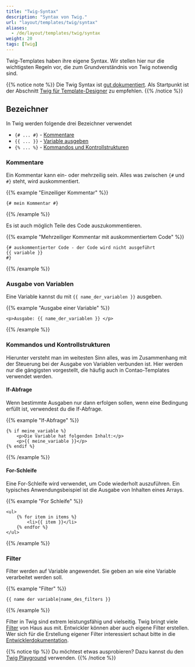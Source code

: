 ```yaml
---
title: "Twig-Syntax"
description: "Syntax von Twig."
url: "layout/templates/twig/syntax"
aliases:
  - /de/layout/templates/twig/syntax
weight: 20
tags: [Twig]
---
```


Twig-Templates haben ihre eigene Syntax. Wir stellen hier nur die wichtigsten Regeln vor, die zum Grundverständnis
von Twig notwendig sind.

{{% notice note %}}
Die Twig Syntax ist [gut dokumentiert](https://twig.symfony.com/doc/3.x/). Als Startpunkt ist der
Abschnitt [Twig für Template-Designer](https://twig.symfony.com/doc/3.x/templates.html) zu empfehlen.
{{% /notice %}}


## Bezeichner

In Twig werden folgende drei Bezeichner verwendet

* `{# ... #}` - [Kommentare](#kommentare)
* `{{ ... }}` - [Variable ausgeben](#ausgabe-von-variablen)
* `{% ... %}` - [Kommandos und Kontrollstrukturen](#kommandos-und-kontrollstrukturen)


### Kommentare

Ein Kommentar kann ein- oder mehrzeilig sein. Alles was zwischen `{#` und `#}` steht, wird auskommentiert.

{{% example "Einzeiliger Kommentar" %}}
```twig
{# mein Kommentar #}
```
{{% /example %}}

Es ist auch möglich Teile des Code auszukommentieren.

{{% example "Mehrzeiliger Kommentar mit auskommentiertem Code" %}}
```twig
{# auskommentierter Code - der Code wird nicht ausgeführt
{{ variable }}
#}
```
{{% /example %}}


### Ausgabe von Variablen

Eine Variable kannst du mit `{{ name_der_variablen }}` ausgeben.

{{% example "Ausgabe einer Variable" %}}
```twig
<p>Ausgabe: {{ name_der_variablen }} </p>
```
{{% /example %}}


### Kommandos und Kontrollstrukturen

Hierunter versteht man im weitesten Sinn alles, was im Zusammenhang mit der Steuerung bei der Ausgabe von Variablen
verbunden ist.
Hier werden nur die gängigsten vorgestellt, die häufig auch in Contao-Templates verwendet werden.


#### If-Abfrage

Wenn bestimmte Ausgaben nur dann erfolgen sollen, wenn eine Bedingung erfüllt ist, verwendest du die If-Abfrage.

{{% example "If-Abfrage" %}}
```twig
{% if meine_variable %}
    <p>Die Variable hat folgenden Inhalt:</p>
    <p>{{ meine_variable }}</p>
{% endif %}
```
{{% /example %}}


#### For-Schleife

Eine For-Schleife wird verwendet, um Code wiederholt auszuführen. Ein typisches Anwendungsbeispiel ist die
Ausgabe von Inhalten eines Arrays.

{{% example "For Schleife" %}}
```twig
<ul>
    {% for item in items %}
        <li>{{ item }}</li>
    {% endfor %}
</ul>
```
{{% /example %}}


### Filter

Filter werden auf Variable angewendet. Sie geben an wie eine Variable verarbeitet werden soll.

{{% example "Filter" %}}
```twig
{{ name der variable|name_des_filters }}
```
{{% /example %}}

Filter in Twig sind extrem leistungsfähig und vielseitig. Twig bringt viele
[Filter](https://twig.symfony.com/doc/3.x/filters/index.html) von Haus aus mit. Entwickler können aber auch eigene
Filter erstellen.  
Wer sich für die Erstellung eigener Filter interessiert schaut bitte in die
[Entwicklerdokumentation](https://docs.contao.org/dev/framework/templates/getting-started/#extending-twig).

{{% notice tip %}}
Du möchtest etwas ausprobieren? Dazu kannst du den [Twig Playground](https://twig.symfony.com/play) verwenden.
{{% /notice %}}
